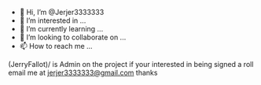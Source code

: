- 👋 Hi, I’m @Jerjer3333333
- 👀 I’m interested in ...
- 🌱 I’m currently learning ...
- 💞️ I’m looking to collaborate on ...
- 📫 How to reach me ...

<!---
Jerjer3333333/Jerjer3333333 is a ✨ special ✨ repository because its `README.md` (this file) appears on your GitHub profile.
You can click the Preview link to take a look at your changes.
--->
(JerryFallot)/ is Admin on the project if your interested in being signed a roll email me at jerjer3333333@gmail.com thanks


